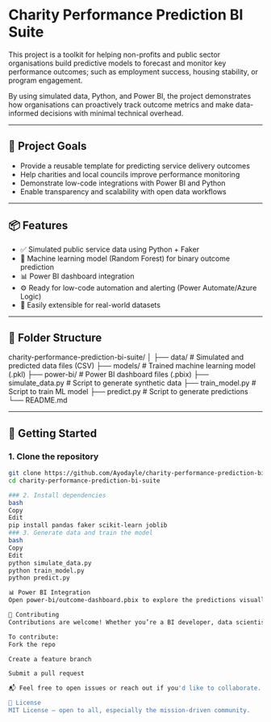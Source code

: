 # Charity Performance Prediction BI Suite

This project is a toolkit for helping non-profits and public sector organisations build predictive models to forecast and monitor key performance outcomes; such as employment success, housing stability, or program engagement.

By using simulated data, Python, and Power BI, the project demonstrates how organisations can proactively track outcome metrics and make data-informed decisions with minimal technical overhead.

---

## 🎯 Project Goals

- Provide a reusable template for predicting service delivery outcomes
- Help charities and local councils improve performance monitoring
- Demonstrate low-code integrations with Power BI and Python
- Enable transparency and scalability with open data workflows

---

## 📦 Features

- ✅ Simulated public service data using Python + Faker
- 🧠 Machine learning model (Random Forest) for binary outcome prediction
- 📊 Power BI dashboard integration
- ⚙️ Ready for low-code automation and alerting (Power Automate/Azure Logic)
- 🔁 Easily extensible for real-world datasets

---

## 📁 Folder Structure
charity-performance-prediction-bi-suite/
│
├── data/ # Simulated and predicted data files (CSV)
├── models/ # Trained machine learning model (.pkl)
├── power-bi/ # Power BI dashboard files (.pbix)
├── simulate_data.py # Script to generate synthetic data
├── train_model.py # Script to train ML model
├── predict.py # Script to generate predictions
└── README.md


---

## 🚀 Getting Started

### 1. Clone the repository

```bash
git clone https://github.com/Ayodayle/charity-performance-prediction-bi-suite.git
cd charity-performance-prediction-bi-suite

### 2. Install dependencies
bash
Copy
Edit
pip install pandas faker scikit-learn joblib
### 3. Generate data and train the model
bash
Copy
Edit
python simulate_data.py
python train_model.py
python predict.py

📊 Power BI Integration
Open power-bi/outcome-dashboard.pbix to explore the predictions visually. Connect to data/predictions.csv for real-time dashboard refresh.

🤝 Contributing
Contributions are welcome! Whether you’re a BI developer, data scientist, or public sector professional, your insights can help make this more valuable.

To contribute:
Fork the repo

Create a feature branch

Submit a pull request

📬 Feel free to open issues or reach out if you'd like to collaborate.

📜 License
MIT License — open to all, especially the mission-driven community.
